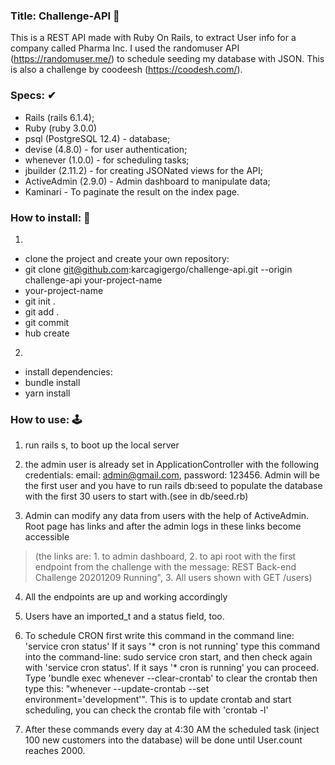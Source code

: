 ### Title: Challenge-API 🚀

This is a REST API made with Ruby On Rails, to extract User info for a company called Pharma Inc.
I used the randomuser API (https://randomuser.me/) to schedule seeding my database with JSON.
This is also a challenge by coodeesh (https://coodesh.com/).

### Specs: ✔
  - Rails (rails 6.1.4);
  - Ruby (ruby 3.0.0)
  - psql (PostgreSQL 12.4) - database;
  - devise (4.8.0) - for user authentication;
  - whenever (1.0.0) - for scheduling tasks;
  - jbuilder (2.11.2) - for creating JSONated views for the API;
  - ActiveAdmin (2.9.0) - Admin dashboard to manipulate data;
  - Kaminari - To paginate the result on the index page.


### How to install: 🧠

1. 
  - clone the project and create your own repository:
  - git clone git@github.com:karcagigergo/challenge-api.git --origin challenge-api your-project-name
  - your-project-name
  - git init .
  - git add .
  - git commit
  - hub create
2.  
  - install dependencies:
  - bundle install
  - yarn install

### How to use: 🕹


1. run rails s, to boot up the local server

2. the admin user is already set in ApplicationController with the following credentials: email: admin@gmail.com, password: 123456. Admin will be the first user and you have to run rails db:seed to populate the database with the first 30 users to start with.(see in db/seed.rb)

3. Admin can modify any data from users with the help of ActiveAdmin. Root page has links and after the admin logs in these links become accessible 

> (the links are: 1. to admin dashboard, 2. to api root with the first endpoint from the challenge with the message: REST Back-end Challenge 20201209 Running", 3. All users shown with GET /users)

4. All the endpoints are up and working accordingly

5. Users have an imported_t and a status field, too.

6. To schedule CRON first write this command in the command line: 'service cron status'
   If it says '* cron is not running' type this command into the command-line: sudo service cron start, and then check
   again with 'service cron status'. If it says '* cron is running' you can proceed.
   Type 'bundle exec whenever --clear-crontab' to clear the crontab then type this: "whenever --update-crontab --set environment='development'". This is to update crontab and start scheduling, you can check the crontab file with
   'crontab -l'

7. After these commands every day at 4:30 AM the scheduled task (inject 100 new customers into the database) will be done until User.count reaches 2000.
